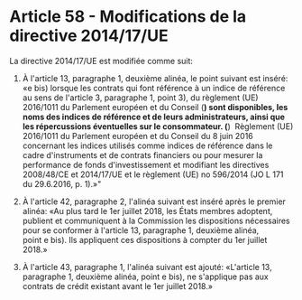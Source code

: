 # Article 58 - Modifications de la directive 2014/17/UE


La directive 2014/17/UE est modifiée comme suit:

1) À l'article 13, paragraphe 1, deuxième alinéa, le point suivant est inséré: «e bis) lorsque les contrats qui font référence à un indice de référence au sens de l'article 3, paragraphe 1, point 3), du règlement (UE) 2016/1011 du Parlement européen et du Conseil (**) sont disponibles, les noms des indices de référence et de leurs administrateurs, ainsi que les répercussions éventuelles sur le consommateur. (**)  Règlement (UE) 2016/1011 du Parlement européen et du Conseil du 8 juin 2016 concernant les indices utilisés comme indices de référence dans le cadre d'instruments et de contrats financiers ou pour mesurer la performance de fonds d'investissement et modifiant les directives 2008/48/CE et 2014/17/UE et le règlement (UE) no 596/2014 (JO L 171 du 29.6.2016, p. 1).»"

2) À l'article 42, paragraphe 2, l'alinéa suivant est inséré après le premier alinéa: «Au plus tard le 1er juillet 2018, les États membres adoptent, publient et communiquent à la Commission les dispositions nécessaires pour se conformer à l'article 13, paragraphe 1, deuxième alinéa, point e bis). Ils appliquent ces dispositions à compter du 1er juillet 2018.»

3) À l'article 43, paragraphe 1, l'alinéa suivant est ajouté: «L'article 13, paragraphe 1, deuxième alinéa, point e bis), ne s'applique pas aux contrats de crédit existant avant le 1er juillet 2018.»
